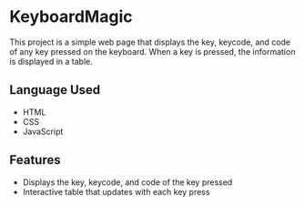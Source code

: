 # KeyboardMagic

This project is a simple web page that displays the key, keycode, and code of any key pressed on the keyboard. When a key is pressed, the information is displayed in a table.

## Language Used

- HTML
- CSS
- JavaScript

## Features

- Displays the key, keycode, and code of the key pressed
- Interactive table that updates with each key press

